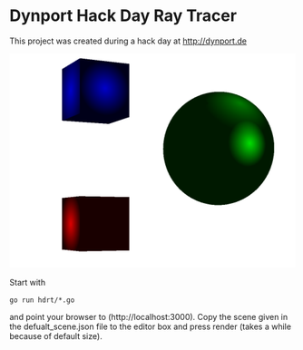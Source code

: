 # Dynport Hack Day Ray Tracer

This project was created during a hack day at http://dynport.de

![Alt text](/hdrt.png)


Start with

	go run hdrt/*.go

and point your browser to (http://localhost:3000). Copy the scene given in the defualt_scene.json file to the editor box and press render (takes a while because of default size).